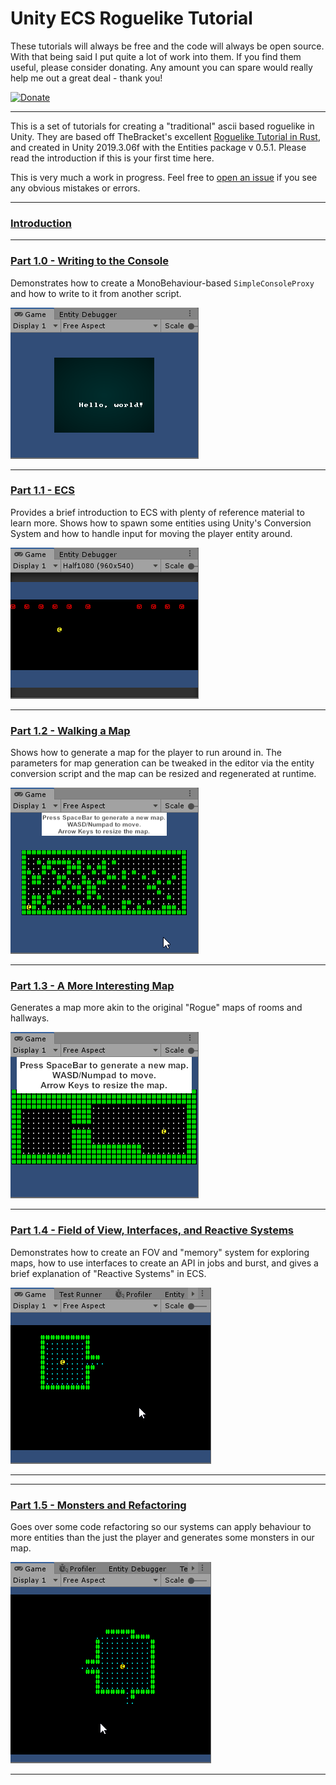 # Unity ECS Roguelike Tutorial

These tutorials will always be free and the code will always be open source. With that being said I put quite a lot of work into them. If you find them useful, please consider donating. Any amount you can spare would really help me out a great deal - thank you!

[![Donate](https://img.shields.io/badge/Donate-PayPal-green.svg)](https://www.paypal.com/cgi-bin/webscr?cmd=_s-xclick&hosted_button_id=Y54CX7AXFKQXG)

-----------

This is a set of tutorials for creating a "traditional" ascii based roguelike in Unity. They are based off TheBracket's excellent [Roguelike Tutorial in Rust](https://github.com/thebracket/rustrogueliketutorial), and created in Unity 2019.3.06f with the Entities package v 0.5.1. Please read the introduction if this is your first time here. 

This is very much a work in progress. Feel free to [open an issue](https://github.com/sarkahn/rltk_unity_roguelike/issues) if you see any obvious mistakes or errors. 

-----

### [Introduction](Assets/Introduction.md) 

----

 
  ### [Part 1.0 - Writing to the Console](Assets/Part1-HelloWorld/1.0-WritingToTheConsole/README.md)

Demonstrates how to create a MonoBehaviour-based `SimpleConsoleProxy` and how to write to it from another script.


![](Assets/Common/demoimages~/helloworldsmall.png)

-----

### [Part 1.1 - ECS](Assets/Part1-HelloWorld/1.1-ECS/README.md)

Provides a brief introduction to ECS with plenty of reference material to learn more. Shows how to spawn some entities using Unity's Conversion System and how to handle input for moving the player entity around.

![](Assets/Common/demoimages~/moveleftsmall.gif)

---

### [Part 1.2 - Walking a Map](Assets/Part1-HelloWorld/1.2-WalkingAMap/README.md)

Shows how to generate a map for the player to run around in. The parameters for map generation can be tweaked in the editor via the entity conversion script and the map can be resized and regenerated at runtime.

![](Assets/Common/demoimages~/mapgensmall.gif)


-----

### [Part 1.3 - A More Interesting Map](Assets/Part1-HelloWorld/1.3-AMoreInterestingMap/README.md)

Generates a map more akin to the original "Rogue" maps of rooms and hallways.

![](Assets/Common/demoimages~/1_3_small.gif)

-----

### [Part 1.4 - Field of View, Interfaces, and Reactive Systems](Assets/Part1-HelloWorld/1.4-FieldOfView/README.md)

Demonstrates how to create an FOV and "memory" system for exploring maps, how to use interfaces to create an API in jobs and burst, and gives a brief explanation of "Reactive Systems" in ECS.

![](Assets/Common/demoimages~/1_4_small.gif)

-----

-----

### [Part 1.5 - Monsters and Refactoring](Assets/Part1-HelloWorld/1.5-Monsters/README.md)

Goes over some code refactoring so our systems can apply behaviour to more entities than the just the player and generates some monsters in our map.

![](Assets/Common/demoimages~/1_5_small.gif)

-----
